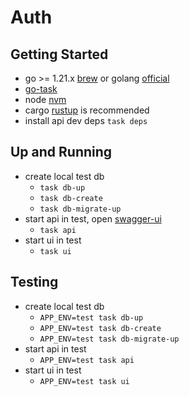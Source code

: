 # Auth

## Getting Started

- go >= 1.21.x [brew](https://formulae.brew.sh/formula/go) or golang [official](https://go.dev/doc/install)
- [go-task](https://taskfile.dev/installation/)
- node [nvm](https://github.com/nvm-sh/nvm)
- cargo [rustup](https://rustup.rs/) is recommended
- install api dev deps `task deps`

## Up and Running

- create local test db
  - `task db-up`
  - `task db-create`
  - `task db-migrate-up`
- start api in test, open [swagger-ui](https://petstore.swagger.io/?url=http://localhost:3000/openapi.json)
  - `task api`
- start ui in test
  - `task ui`

## Testing

- create local test db
  - `APP_ENV=test task db-up`
  - `APP_ENV=test task db-create`
  - `APP_ENV=test task db-migrate-up`
- start api in test
  - `APP_ENV=test task api`
- start ui in test
  - `APP_ENV=test task ui`
